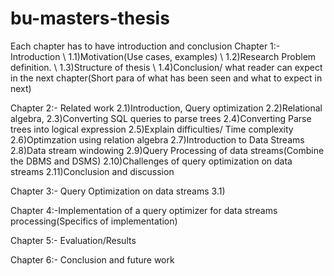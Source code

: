 # bu-masters-thesis
Each chapter has to have introduction and conclusion
Chapter 1:- Introduction
 \\         1.1)Motivation(Use cases, examples)
 \\         1.2)Research Problem definition.
 \\         1.3)Structure of thesis
 \\         1.4)Conclusion/ what reader can expect in the next chapter(Short para of what has been seen and what to expect in next)
          
Chapter 2:- Related work
          2.1)Introduction, Query optimization
          2.2)Relational algebra,
          2.3)Converting SQL queries to parse trees
          2.4)Converting Parse trees into logical expression
          2.5)Explain difficulties/ Time complexity
          2.6)Optimzation using relation algebra
          2.7)Introduction to Data Streams
          2.8)Data stream windowing
          2.9)Query Processing of data streams(Combine the DBMS and DSMS)
          2.10)Challenges of query optimization on data streams
          2.11)Conclusion and discussion

Chapter 3:- Query Optimization on data streams
          3.1)

Chapter 4:-Implementation of a query optimizer for data streams processing(Specifics of implementation)

Chapter 5:- Evaluation/Results

Chapter 6:- Conclusion and future work
